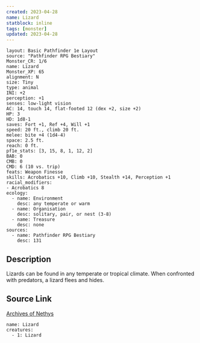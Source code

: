 ```yaml
---
created: 2023-04-28
name: Lizard
statblock: inline
tags: [monster]
updated: 2023-04-28
---
```

```statblock
layout: Basic Pathfinder 1e Layout
source: "Pathfinder RPG Bestiary"
Monster_CR: 1/6
name: Lizard
Monster_XP: 65
alignment: N
size: Tiny
type: animal
INI: +2
perception: +1
senses: low-light vision
AC: 14, touch 14, flat-footed 12 (dex +2, size +2)
HP: 3
HD: 1d8-1
saves: Fort +1, Ref +4, Will +1
speed: 20 ft., climb 20 ft.
melee: bite +4 (1d4-4)
space: 2.5 ft.
reach: 0 ft.
pf1e_stats: [3, 15, 8, 1, 12, 2]
BAB: 0
CMB: 0
CMD: 6 (10 vs. trip)
feats: Weapon Finesse
skills: Acrobatics +10, Climb +10, Stealth +14, Perception +1
racial_modifiers:
- Acrobatics 8
ecology:
  - name: Environment
    desc: any temperate or warm
  - name: Organisation
    desc: solitary, pair, or nest (3-8)
  - name: Treasure
    desc: none
sources:
  - name: Pathfinder RPG Bestiary
    desc: 131
```
## Description
Lizards can be found in any temperate or tropical climate. When confronted with predators, a lizard flees and hides.
## Source Link
[Archives of Nethys](https://aonprd.com/MonsterDisplay.aspx?ItemName=Lizard)
```encounter-table
name: Lizard
creatures:
  - 1: Lizard
```

